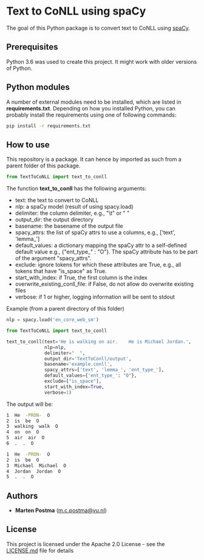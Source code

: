 # Text to CoNLL using spaCy

The goal of this Python package is to convert
text to CoNLL using [spaCy](https://spacy.io/).

## Prerequisites
Python 3.6 was used to create this project. It might work with older versions of Python.

## Python modules

A number of external modules need to be installed, which are listed in **requirements.txt**.
Depending on how you installed Python, you can probably install the requirements using one of following commands:
```bash
pip install -r requirements.txt
```

## How to use
This repository is a package.
It can hence by imported as such from a parent folder of this package.

```python
from TextToCoNLL import text_to_conll
```

The function **text_to_conll** has the following arguments:
* text: the text to convert to CoNLL
* nlp: a spaCy model (result of using spacy.load)
* delimiter: the column delimiter, e.g., "\t" or "  "
* output_dir: the output directory
* basename: the basename of the output file
* spacy_attrs: the list of spaCy attrs to use a columns, e.g., ['text', 'lemma_']
* default_values: a dictionary mapping the spaCy attr to a self-defined default value
e.g., {"ent_type_" : "O"}. The spaCy attribute has to be part of the argument "spacy_attrs".
* exclude: ignore tokens for which these attributes are True, e.g., all tokens that have "is_space" as True.
* start_with_index: if True, the first column is the index
* overwrite_existing_conll_file: if False, do not allow do overwrite existing files
* verbose: if 1 or higher, logging information will be sent to stdout

Example (from a parent directory of this folder)

```python 
nlp = spacy.load('en_core_web_sm')

from TextToCoNLL import text_to_conll

text_to_conll(text='He is walking on air.    He is Michael Jordan.',
              nlp=nlp,
              delimiter="  ",
              output_dir='TextToConll/output',
              basename='example.conll',
              spacy_attrs=['text', 'lemma_', 'ent_type_'],
              default_values={'ent_type_': "O"},
              exclude=["is_space"],
              start_with_index=True,
              verbose=1)
```

The output will be:

```bash
1  He  -PRON-  O
2  is  be  O
3  walking  walk  O
4  on  on  O
5  air  air  O
6  .  .  O

1  He  -PRON-  O
2  is  be  O
3  Michael  Michael  O
4  Jordan  Jordan  O
5  .  .  O
```

## Authors
* **Marten Postma** (m.c.postma@vu.nl)

## License
This project is licensed under the Apache 2.0 License - see the [LICENSE.md](LICENSE.md) file for details
